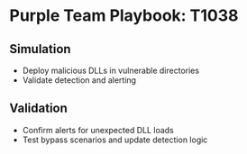 # Purple Team Playbook: T1038

## Simulation
- Deploy malicious DLLs in vulnerable directories
- Validate detection and alerting

## Validation
- Confirm alerts for unexpected DLL loads
- Test bypass scenarios and update detection logic
